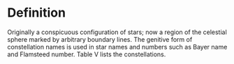 # Definition

Originally a conspicuous configuration of stars; now a region of the
celestial sphere marked by arbitrary boundary lines. The genitive form
of constellation names is used in star names and numbers such as Bayer
name and Flamsteed number. Table V lists the constellations.
